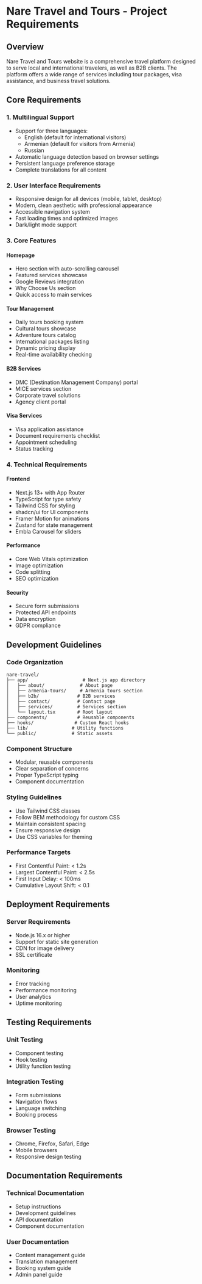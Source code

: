 # Nare Travel and Tours - Project Requirements

## Overview
Nare Travel and Tours website is a comprehensive travel platform designed to serve local and international travelers, as well as B2B clients. The platform offers a wide range of services including tour packages, visa assistance, and business travel solutions.

## Core Requirements

### 1. Multilingual Support
- Support for three languages:
  - English (default for international visitors)
  - Armenian (default for visitors from Armenia)
  - Russian
- Automatic language detection based on browser settings
- Persistent language preference storage
- Complete translations for all content

### 2. User Interface Requirements
- Responsive design for all devices (mobile, tablet, desktop)
- Modern, clean aesthetic with professional appearance
- Accessible navigation system
- Fast loading times and optimized images
- Dark/light mode support

### 3. Core Features

#### Homepage
- Hero section with auto-scrolling carousel
- Featured services showcase
- Google Reviews integration
- Why Choose Us section
- Quick access to main services

#### Tour Management
- Daily tours booking system
- Cultural tours showcase
- Adventure tours catalog
- International packages listing
- Dynamic pricing display
- Real-time availability checking

#### B2B Services
- DMC (Destination Management Company) portal
- MICE services section
- Corporate travel solutions
- Agency client portal

#### Visa Services
- Visa application assistance
- Document requirements checklist
- Appointment scheduling
- Status tracking

### 4. Technical Requirements

#### Frontend
- Next.js 13+ with App Router
- TypeScript for type safety
- Tailwind CSS for styling
- shadcn/ui for UI components
- Framer Motion for animations
- Zustand for state management
- Embla Carousel for sliders

#### Performance
- Core Web Vitals optimization
- Image optimization
- Code splitting
- SEO optimization

#### Security
- Secure form submissions
- Protected API endpoints
- Data encryption
- GDPR compliance

## Development Guidelines

### Code Organization
```
nare-travel/
├── app/                    # Next.js app directory
│   ├── about/             # About page
│   ├── armenia-tours/     # Armenia tours section
│   ├── b2b/              # B2B services
│   ├── contact/          # Contact page
│   ├── services/         # Services section
│   └── layout.tsx        # Root layout
├── components/           # Reusable components
├── hooks/               # Custom React hooks
├── lib/                # Utility functions
└── public/             # Static assets
```

### Component Structure
- Modular, reusable components
- Clear separation of concerns
- Proper TypeScript typing
- Component documentation

### Styling Guidelines
- Use Tailwind CSS classes
- Follow BEM methodology for custom CSS
- Maintain consistent spacing
- Ensure responsive design
- Use CSS variables for theming

### Performance Targets
- First Contentful Paint: < 1.2s
- Largest Contentful Paint: < 2.5s
- First Input Delay: < 100ms
- Cumulative Layout Shift: < 0.1

## Deployment Requirements

### Server Requirements
- Node.js 16.x or higher
- Support for static site generation
- CDN for image delivery
- SSL certificate

### Monitoring
- Error tracking
- Performance monitoring
- User analytics
- Uptime monitoring

## Testing Requirements

### Unit Testing
- Component testing
- Hook testing
- Utility function testing

### Integration Testing
- Form submissions
- Navigation flows
- Language switching
- Booking process

### Browser Testing
- Chrome, Firefox, Safari, Edge
- Mobile browsers
- Responsive design testing

## Documentation Requirements

### Technical Documentation
- Setup instructions
- Development guidelines
- API documentation
- Component documentation

### User Documentation
- Content management guide
- Translation management
- Booking system guide
- Admin panel guide